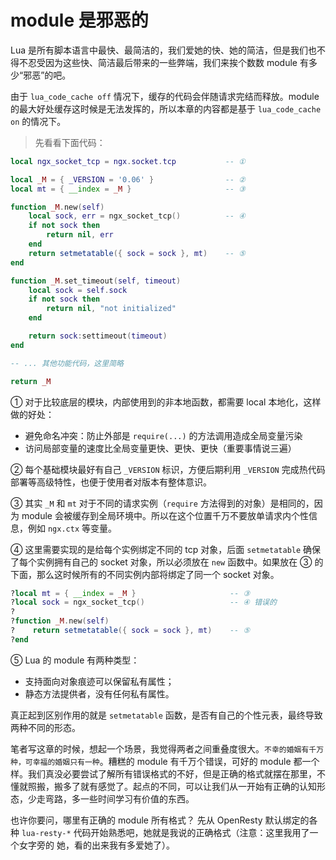 # module 是邪恶的

Lua 是所有脚本语言中最快、最简洁的，我们爱她的快、她的简洁，但是我们也不得不忍受因为这些快、简洁最后带来的一些弊端，我们来挨个数数 module 有多少“邪恶”的吧。

由于 `lua_code_cache off` 情况下，缓存的代码会伴随请求完结而释放。module 的最大好处缓存这时候是无法发挥的，所以本章的内容都是基于 `lua_code_cache on` 的情况下。

> 先看看下面代码：

```lua
local ngx_socket_tcp = ngx.socket.tcp           -- ①

local _M = { _VERSION = '0.06' }                -- ②
local mt = { __index = _M }                     -- ③

function _M.new(self)
    local sock, err = ngx_socket_tcp()          -- ④
    if not sock then
        return nil, err
    end
    return setmetatable({ sock = sock }, mt)    -- ⑤
end

function _M.set_timeout(self, timeout)
    local sock = self.sock
    if not sock then
        return nil, "not initialized"
    end

    return sock:settimeout(timeout)
end

-- ... 其他功能代码，这里简略

return _M
```

① 对于比较底层的模块，内部使用到的非本地函数，都需要 local 本地化，这样做的好处：

* 避免命名冲突：防止外部是 `require(...)` 的方法调用造成全局变量污染
* 访问局部变量的速度比全局变量更快、更快、更快（重要事情说三遍）

② 每个基础模块最好有自己 `_VERSION` 标识，方便后期利用 `_VERSION` 完成热代码部署等高级特性，也便于使用者对版本有整体意识。

③ 其实 `_M` 和 `mt` 对于不同的请求实例（`require` 方法得到的对象）是相同的，因为 module 会被缓存到全局环境中。所以在这个位置千万不要放单请求内个性信息，例如 `ngx.ctx` 等变量。

④ 这里需要实现的是给每个实例绑定不同的 tcp 对象，后面 `setmetatable` 确保了每个实例拥有自己的 socket 对象，所以必须放在 `new` 函数中。如果放在 ③ 的下面，那么这时候所有的不同实例内部将绑定了同一个 socket 对象。

```lua
?local mt = { __index = _M }                     -- ③
?local sock = ngx_socket_tcp()                   -- ④ 错误的
?
?function _M.new(self)
?    return setmetatable({ sock = sock }, mt)    -- ⑤
?end
```

⑤ Lua 的 module 有两种类型：
- 支持面向对象痕迹可以保留私有属性；
- 静态方法提供者，没有任何私有属性。

真正起到区别作用的就是 `setmetatable` 函数，是否有自己的个性元表，最终导致两种不同的形态。


笔者写这章的时候，想起一个场景，我觉得两者之间重叠度很大。`不幸的婚姻有千万种，可幸福的婚姻只有一种`。糟糕的 module 有千万个错误，可好的 module 都一个样。我们真没必要尝试了解所有错误格式的不好，但是正确的格式就摆在那里，不懂就照搬，搬多了就有感觉了。起点的不同，可以让我们从一开始有正确的认知形态，少走弯路，多一些时间学习有价值的东西。


也许你要问，哪里有正确的 module 所有格式？
先从 OpenResty 默认绑定的各种 `lua-resty-*` 代码开始熟悉吧，她就是我说的正确格式（注意：这里我用了一个女字旁的 她，看的出来我有多爱她了）。
